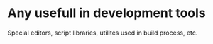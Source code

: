 # Any usefull in development tools
Special editors, script libraries, utilites used in build process, etc.